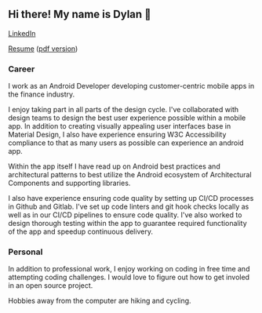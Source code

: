 ## Hi there! My name is Dylan 👋

[LinkedIn](https://www.linkedin.com/in/dylanwesenberg/)

[Resume](resume.md) ([pdf version](resume.pdf))

### Career

I work as an Android Developer developing customer-centric mobile apps in the finance industry.

I enjoy taking part in all parts of the design cycle. I've collaborated with design teams to design the best user experience possible within a mobile app. In addition to creating visually appealing user interfaces base in Material Design, I also have experience ensuring W3C Accessibility compliance to that as many users as possible can experience an android app.

Within the app itself I have read up on Android best practices and architectural patterns to best utilize the Android ecosystem of Architectural Components and supporting libraries.

I also have experience ensuring code quality by setting up CI/CD processes in Github and Gitlab. I've set up code linters and git hook checks locally as well as in our CI/CD pipelines to ensure code quality. I've also worked to design thorough testing within the app to guarantee required functionality of the app and speedup continuous delivery.

### Personal

In addition to professional work, I enjoy working on coding in free time and attempting coding challenges. I would love to figure out how to get involed in an open source project.

Hobbies away from the computer are hiking and cycling.